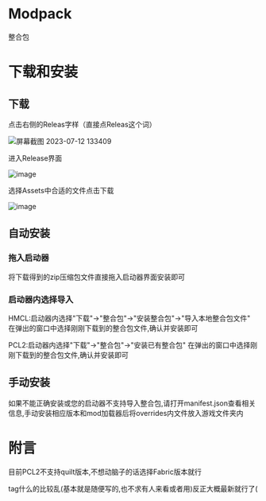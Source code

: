 # Modpack
整合包
# 下载和安装
## 下载
点击右侧的Releas字样（直接点Releas这个词）

![屏幕截图 2023-07-12 133409](https://github.com/MC-luoluo/Modpack/assets/113677351/e347f88d-0cd6-487f-9e99-ff4c631f2b72)

进入Release界面

![image](https://github.com/MC-luoluo/Modpack/assets/113677351/1fb6601e-3dda-44c8-85b7-9340fd0c7b02)

选择Assets中合适的文件点击下载

![image](https://github.com/MC-luoluo/Modpack/assets/113677351/67fb7a4c-6f20-4d48-ad8b-f355297ed4be)

## 自动安装
### 拖入启动器
将下载得到的zip压缩包文件直接拖入启动器界面安装即可
### 启动器内选择导入
HMCL:启动器内选择"下载"->"整合包"->"安装整合包"->"导入本地整合包文件"
在弹出的窗口中选择刚刚下载到的整合包文件,确认并安装即可

PCL2:启动器内选择"下载"->"整合包"->"安装已有整合包"
在弹出的窗口中选择刚刚下载到的整合包文件,确认并安装即可
## 手动安装
如果不能正确安装或您的启动器不支持导入整合包,请打开manifest.json查看相关信息,手动安装相应版本和mod加载器后将overrides内文件放入游戏文件夹内
# 附言
目前PCL2不支持quilt版本,不想动脑子的话选择Fabric版本就行

tag什么的比较乱(基本就是随便写的,也不求有人来看或者用)反正大概最新就行了(
